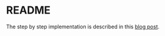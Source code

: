 # README

The step by step implementation is described in this [blog post](https://alisafrunza.github.io/blog/rails/ldap-auth.html).
